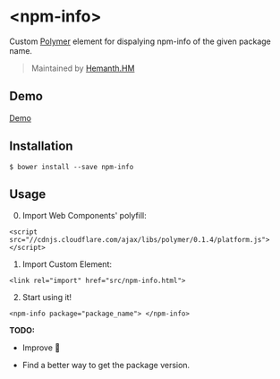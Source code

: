 # &lt;npm-info&gt;

Custom [Polymer](http://polymer-project.org/) element for dispalying npm-info of the given package name.

> Maintained by [Hemanth.HM](http://github.com/hemanth)

## Demo

[Demo](http://h3manth.com/demo/custom-elements/npm-info/)

## Installation

`$ bower install --save npm-info`

## Usage

0. Import Web Components' polyfill:

`<script src="//cdnjs.cloudflare.com/ajax/libs/polymer/0.1.4/platform.js"></script>`

1. Import Custom Element:

`<link rel="import" href="src/npm-info.html">`

2. Start using it!

`<npm-info package="package_name"> </npm-info>`


__TODO:__

* Improve :lipstick:

* Find a better way to get the package version.


